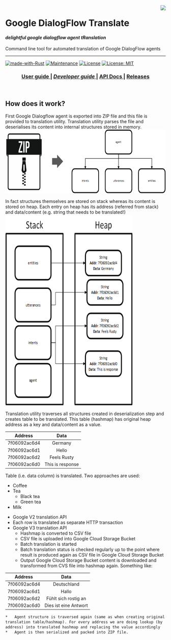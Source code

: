 <img src="./examples/docs/img/rust-logo.png" align="right" />

# Google DialogFlow Translate

#### *delightful google dialogflow agent tRanslation*

Command line tool for automated translation of Google DialogFlow agents

---
[![made-with-Rust](https://img.shields.io/badge/Made%20with-Rust-1f425f.svg)](https://www.rust-lang.org/)
[![Maintenance](https://img.shields.io/badge/Maintained%3F-yes-green.svg)](https://GitHub.com/jabber-tools/gdf_translate/graphs/commit-activity)
[![License](https://img.shields.io/badge/License-Apache%202.0-blue.svg)](https://github.com/jabber-tools/gdf_translate/blob/readme/LICENSE-APACHE)
[![License: MIT](https://img.shields.io/badge/License-MIT-yellow.svg)](https://github.com/jabber-tools/gdf_translate/blob/readme/LICENSE-MIT)

<div align="center">
  <h3>
    <a href="https://github.com/jabber-tools/gdf_translate/blob/readme/README.md">
      User guide
    </a>
    <span> | </span>
    <a href="https://github.com/jabber-tools/gdf_translate/blob/readme/README-devnotes.md">
      <i>Developer guide</i>
    </a>
    <span> | </span>
    <a target="_blank" href="https://github.com/jabber-tools/gdf_translate/releases">
      API Docs
    </a>
    <span> | </span>
    <a href="https://github.com/jabber-tools/gdf_translate/releases">
      Releases
    </a>
  </h3>
</div>

<br/>


## How does it work?

First Google Dialogflow agent is exported into ZIP file and this file is provided to translation utility. Translation utility parses the file and deserialises its content into internal structures stored in memory.</br>
<img width="600" height="200" src="./examples/docs/img/zip-to-struct.png" /></br>

In fact structures themselves are stored on stack whereas its content is stored on heap. Each entry on heap has its address (referred from stack) and data/content (e.g. string that needs to be translated!)</br>
<img width="400" height="600" src="./examples/docs/img/stack-and-heap.png" /></br>

Translation utility traverses all structures created in deserialization step and creates table to be translated. This table (hashmap) has original heap address as a key and data/content as a value.</br>

| Address      |      Data      |
|--------------|:--------------:|
| 7f06092ac6d4 |  Germany       |
| 7f06092ac6d1 |    Hello       |
| 7f06092ac6d2 | Feels Rusty    |
|7f06092ac6d0  |This is response|


Table (i.e. data column) is translated. Two approaches are used:
<ul>
  <li>Coffee</li>
  <li>Tea
    <ul>
      <li>Black tea</li>
      <li>Green tea</li>
    </ul>
  </li>
  <li>Milk</li>
</ul>
 


*	Google V2 translation API
  *	Each row is translated as separate HTTP transaction
*	Google V3 translation API
    *	Hashmap is converted to CSV file
    *	CSV file is uploaded into Google Cloud Storage Bucket
    *	Batch translation is started
    *	Batch translation status is checked regularly up to the point where result is produced again as CSV file in Google Cloud Storage Bucket
    *	Output Google Cloud Storage Bucket content is downloaded and transformed from CVS file into hashmap again. Something like:
  
| Address      |      Data            |
|--------------|:--------------------:|
| 7f06092ac6d4 |  Deutschland         |
| 7f06092ac6d1 |    Hallo             |
| 7f06092ac6d2 | Fühlt sich rostig an |
|7f06092ac6d0  | Dies ist eine Antwort|  
    
    *	Agent structure is traversed again (same as when creating original translation table/hashmap). For every address we are doing lookup (by address) into translated hashmap and replacing the value accordingly
    *	Agent is then serialized and packed into ZIP file. 







